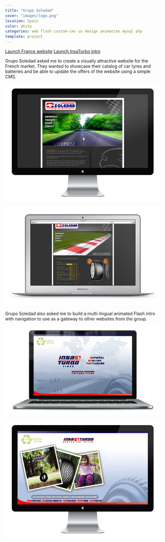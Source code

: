 ```yaml
---
title: "Grupo Soledad"
cover: "images/logo.png"
location: Spain
color: white
categories: web flash custom-cms ux design animation mysql php
template: project
---
```


<p class="align-center">
<a class="btn" href="http://work.joanmira.com/webs/gruposoledad/francia/" target="_blank">Launch France website</a>
<a class="btn" href="http://work.joanmira.com/webs/gruposoledad/insaturbo/" target="_blank">Launch InsaTurbo intro</a>
</p>

Grupo Soledad asked me to create a visually attractive website for the French market. They wanted to showcase their catalog of car tyres and batteries and be able to update the offers of the website using a simple CMS.

![](./images/1.jpg)

![](./images/2.jpg)

Grupo Soledad also asked me to build a multi-lingual animated Flash intro with navigation to use as a gateway to other websites from the group.

![](./images/3.jpg)

![](./images/4.jpg)
